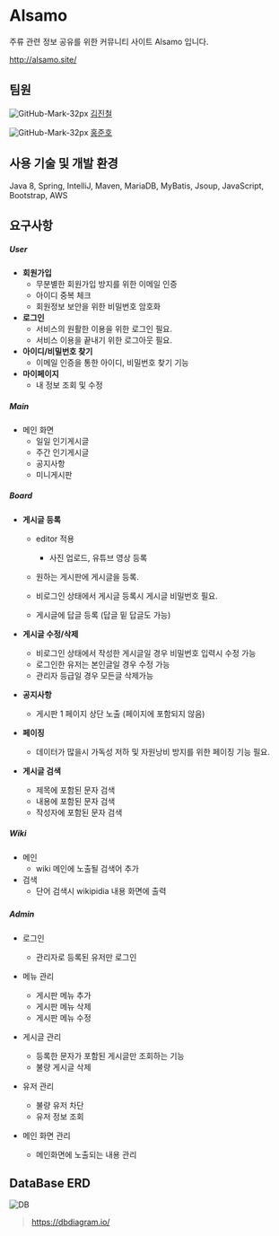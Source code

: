 # Alsamo

주류 관련 정보 공유를 위한 커뮤니티 사이트 Alsamo 입니다.

http://alsamo.site/


## 팀원

![GitHub-Mark-32px](https://user-images.githubusercontent.com/81733208/127449795-e4a42194-93a0-4060-bdac-8425789cb40a.png) [김진철](https://github.com/jincheol2578)

![GitHub-Mark-32px](https://user-images.githubusercontent.com/81733208/127449795-e4a42194-93a0-4060-bdac-8425789cb40a.png) [홍준호](https://github.com/heckevil)



## 사용 기술 및 개발 환경

Java 8, Spring, IntelliJ, Maven, MariaDB, MyBatis, Jsoup, JavaScript, Bootstrap, AWS



## 요구사항

##### User

- **회원가입** 
  - 무분별한 회원가입 방지를 위한 이메일 인증
  - 아이디 중복 체크
  - 회원정보 보안을 위한 비밀번호 암호화
- **로그인**
  - 서비스의 원활한 이용을 위한 로그인 필요.
  - 서비스 이용을 끝내기 위한 로그아웃 필요.
- **아이디/비밀번호 찾기**
  - 이메일 인증을 통한 아이디, 비밀번호 찾기 기능
- **마이페이지**
  - 내 정보 조회 및 수정



##### Main

- 메인 화면
  - 일일 인기게시글
  - 주간 인기게시글 
  - 공지사항
  - 미니게시판



##### Board

- **게시글 등록**

  - editor 적용
    - 사진 업로드, 유튜브 영상 등록

  - 원하는 게시판에 게시글을 등록.
  - 비로그인 상태에서 게시글 등록시 게시글 비밀번호 필요.
  - 게시글에 답글 등록 (답글 밑 답글도 가능)

- **게시글 수정/삭제**

  - 비로그인 상태에서 작성한 게시글일 경우 비밀번호 입력시 수정 가능
  - 로그인한 유저는 본인글일 경우 수정 가능
  - 관리자 등급일 경우 모든글 삭제가능

- **공지사항**

  - 게시판 1 페이지 상단 노출 (페이지에 포함되지 않음)

- **페이징**

  - 데이터가 많을시 가독성 저하 및 자원낭비 방지를 위한 페이징 기능 필요.

- **게시글 검색**

  - 제목에 포함된 문자 검색
  - 내용에 포함된 문자 검색
  - 작성자에 포함된 문자 검색



##### Wiki

- 메인
  - wiki 메인에 노출될 검색어 추가
- 검색
  - 단어 검색시 wikipidia 내용 화면에 출력

##### 

##### Admin

- 로그인
  - 관리자로 등록된 유저만 로그인

- 메뉴 관리
  - 게시판 메뉴 추가
  - 게시판 메뉴 삭제
  - 게시판 메뉴 수정
- 게시글 관리
  - 등록한 문자가 포함된 게시글만 조회하는 기능
  - 불량 게시글 삭제
- 유저 관리
  - 불량 유저 차단
  - 유저 정보 조회
- 메인 화면 관리
  - 메인화면에 노출되는 내용 관리



## DataBase ERD

![DB](https://user-images.githubusercontent.com/81733208/127448738-d52ee3aa-c60a-4e52-9dd1-ee7e33d092dd.png)

> https://dbdiagram.io/

